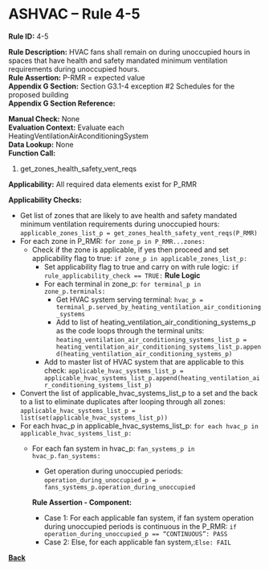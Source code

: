 # ASHVAC – Rule 4-5

**Rule ID:** 4-5
 
**Rule Description:** HVAC fans shall remain on during unoccupied hours in spaces that have health and safety mandated minimum ventilation requirements during unoccupied hours.  
**Rule Assertion:** P-RMR = expected value                                           
**Appendix G Section:** Section G3.1-4 exception #2 Schedules for the proposed building  
**Appendix G Section Reference:**  

**Manual Check:** None  
**Evaluation Context:** Evaluate each HeatingVentilationAirAconditioningSystem  
**Data Lookup:** None  
**Function Call:** 

1. get_zones_health_safety_vent_reqs

**Applicability:** All required data elements exist for P_RMR  

**Applicability Checks:** 
- Get list of zones that are likely to ave health and safety mandated minimum ventilation requirements during unoccupied hours: `applicable_zones_list_p = get_zones_health_safety_vent_reqs(P_RMR)`
- For each zone in P_RMR: `for zone_p in P_RMR...zones:`
    - Check if the zone is applicable, if yes then proceed and set applicability flag to true: `if zone_p in applicable_zones_list_p:`
        - Set applicability flag to true and carry on with rule logic: `if rule_applicability_check == TRUE:`
        **Rule Logic**
        - For each terminal in zone_p: `for terminal_p in zone_p.terminals:`
            - Get HVAC system serving terminal: `hvac_p = terminal_p.served_by_heating_ventilation_air_conditioning_systems`
            - Add to list of heating_ventilation_air_conditioning_systems_p as the code loops through the terminal units: `heating_ventilation_air_conditioning_systems_list_p = heating_ventilation_air_conditioning_systems_list_p.append(heating_ventilation_air_conditioning_systems_p)`                    
        - Add to master list of HVAC system that are applicable to this check: `applicable_hvac_systems_list_p = applicable_hvac_systems_list_p.append(heating_ventilation_air_conditioning_systems_list_p)`         
- Convert the list of applicable_hvac_systems_list_p to a set and the back to a list to eliminate duplicates after looping through all zones: 
 `applicable_hvac_systems_list_p = list(set(applicable_hvac_systems_list_p))`                             
- For each hvac_p in applicable_hvac_systems_list_p: `for each hvac_p in applicable_hvac_systems_list_p:`                         
    - For each fan system in hvac_p: `fan_systems_p in hvac_p.fan_systems:`
        - Get operation during unoccupied periods: `operation_during_unoccupied_p = fans_systems_p.operation_during_unoccupied`

        **Rule Assertion - Component:**
        - Case 1: For each applicable fan system, if fan system operation during unoccupied periods is continuous in the P_RMR: `if operation_during_unoccupied_p == “CONTINUOUS”: PASS`
        - Case 2: Else, for each applicable fan system,:`Else: FAIL`


**[Back](../_toc.md)**